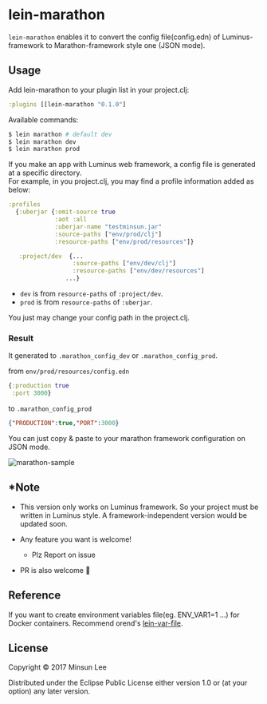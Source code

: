 # lein-marathon

`lein-marathon` enables it to convert the config file(config.edn) of Luminus-framework to Marathon-framework style one (JSON mode).

## Usage

Add lein-marathon to your plugin list in your project.clj:

```clojure
:plugins [[lein-marathon "0.1.0"]
```

Available commands:

```sh
$ lein marathon # default dev
$ lein marathon dev
$ lein marathon prod
```

If you make an app with Luminus web framework, a config file is generated at a specific directory.    
For example, in you project.clj, you may find a profile information added as below:

```clojure
:profiles
  {:uberjar {:omit-source true
             :aot :all
             :uberjar-name "testminsun.jar"
             :source-paths ["env/prod/clj"]
             :resource-paths ["env/prod/resources"]}

   :project/dev  {...
                  :source-paths ["env/dev/clj"]
                  :resource-paths ["env/dev/resources"]
                ...}

```

- `dev` is from `resource-paths` of `:project/dev`.
- `prod` is from `resource-paths` of `:uberjar`.

You just may change your config path in the project.clj.

### Result

It generated to `.marathon_config_dev` or `.marathon_config_prod`.

from `env/prod/resources/config.edn`

```clojure
{:production true
 :port 3000}
```

to `.marathon_config_prod`

```json
{"PRODUCTION":true,"PORT":3000}
```

You can just copy & paste to your marathon framework configuration on JSON mode.

![marathon-sample](https://cloud.githubusercontent.com/assets/562341/24897745/0d71c0e8-1ed5-11e7-94a9-131832e8db2b.png "marathon sample")


## *Note

- This version only works on Luminus framework. So your project must be written in  Luminus style. A framework-independent version would be updated soon.

- Any feature you want is welcome!
  - Plz Report on issue
- PR is also welcome 🤗

## Reference

If you want to create environment variables file(eg. ENV_VAR1=1 ...) for Docker containers. Recommend orend's [lein-var-file].

## License

Copyright © 2017 Minsun Lee

Distributed under the Eclipse Public License either version 1.0 or (at
your option) any later version.

[lein-var-file]: https://github.com/orend/lein-var-file
